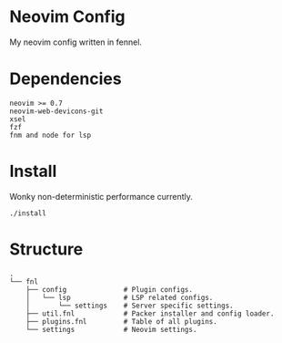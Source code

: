 # Neovim Config

My neovim config written in fennel.

# Dependencies

```
neovim >= 0.7
neovim-web-devicons-git
xsel
fzf
fnm and node for lsp
```

# Install

Wonky non-deterministic performance currently.

`./install`

# Structure

```
.
└── fnl
    ├── config              # Plugin configs.
    │   └── lsp             # LSP related configs.
    │       └── settings    # Server specific settings.
    ├── util.fnl            # Packer installer and config loader.
    ├── plugins.fnl         # Table of all plugins.
    └── settings            # Neovim settings.
```
